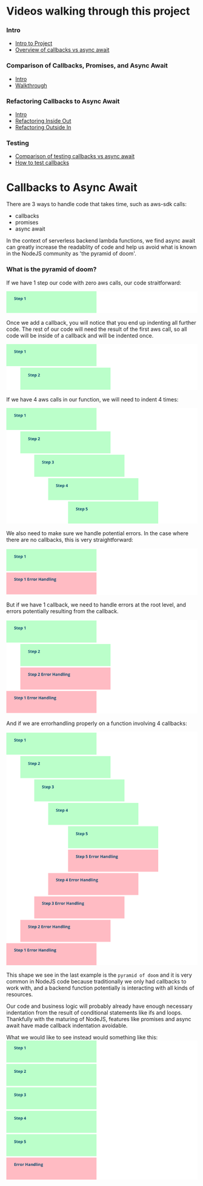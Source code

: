 # Videos walking through this project

### Intro
- [Intro to Project](https://www.loom.com/share/702bc6a2640246a986ac1112ee0cc6da)
- [Overview of callbacks vs async await](https://www.loom.com/share/680c982b05c649b0aebee6105902f28a)

### Comparison of Callbacks, Promises, and Async Await
- [Intro](https://www.loom.com/share/da15ed2ca5df460c855398d2a1f7e9e6)
- [Walkthrough](https://www.loom.com/share/57ff7607eb6d4ac2a3328a26b00e718b)

### Refactoring Callbacks to Async Await
- [Intro](https://www.loom.com/share/ade4134d6c454666b898496d85f7cfce)
- [Refactoring Inside Out](https://www.loom.com/share/f880ae556aa84e359963b79d2c4e67a0)
- [Refactoring Outside In](https://www.loom.com/share/6540d38b156849368381925167bf8446)

### Testing
- [Comparison of testing callbacks vs async await](https://www.loom.com/share/23f8cf9b3316418aa36fa41a1b7cd3b4)
- [How to test callbacks](https://www.loom.com/share/4599f06298c441f2a9fbd74729d8e8a7)


# Callbacks to Async Await

There are 3 ways to handle code that takes time, such as aws-sdk calls:
- callbacks
- promises
- async await

In the context of serverless backend lambda functions, we find async await can greatly increase the
readablity of code and help us avoid what is known in the NodeJS community as 'the pyramid of doom'. 

### What is the pyramid of doom?
If we have 1 step our code with zero aws calls, our code straitforward:

![code with no callbacks](./assets/cb_01.png)

Once we add a callback, you will notice that you end up indenting all further code. The rest of our code
will need the result of the first aws call, so all code will be inside of a callback and will be indented once.

![code with 1 callback](./assets/cb_02.png)

If we have 4 aws calls in our function, we will need to indent 4 times:

![code with 4 callbacks](./assets/cb_03.png)


We also need to make sure we handle potential errors. In the case where there are no callbacks, this is very straightforward:

![code with no callbacks](./assets/cb_e_01.png)

But if we have 1 callback, we need to handle errors at the root level, and errors potentially resulting from the callback.

![code with 1 callback and error handling](./assets/cb_e_02.png)

And if we are errorhandling properly on a function involving 4 callbacks:

![code with 4 callback and error handling](./assets/cb_e_03.png)

This shape we see in the last example is the `pyramid of doom` and it is very common in NodeJS code because traditionally we only had callbacks to work with, and a backend function potentially is interacting with all kinds of resources.

Our code and business logic will probably already have enough necessary indentation from the result of conditional statements like ifs and loops. Thankfully with the maturing of NodeJS, features like promises and async await have made callback indentation avoidable. 

What we would like to see instead would something like this:
![async code with 5 steps](./assets/aa_03.png)


